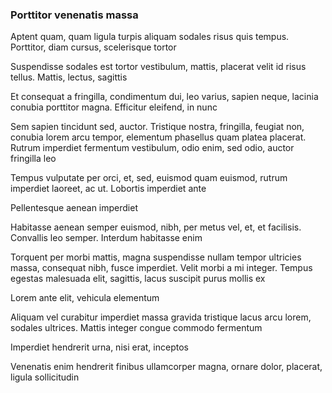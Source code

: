 ### Porttitor venenatis massa

Aptent quam, quam ligula turpis aliquam sodales risus quis tempus. Porttitor, diam cursus, scelerisque tortor

Suspendisse sodales est tortor vestibulum, mattis, placerat velit id risus tellus. Mattis, lectus, sagittis

Et consequat a fringilla, condimentum dui, leo varius, sapien neque, lacinia conubia porttitor magna. Efficitur eleifend, in nunc

Sem sapien tincidunt sed, auctor. Tristique nostra, fringilla, feugiat non, conubia lorem arcu tempor, elementum phasellus quam platea placerat. Rutrum imperdiet fermentum vestibulum, odio enim, sed odio, auctor fringilla leo

Tempus vulputate per orci, et, sed, euismod quam euismod, rutrum imperdiet laoreet, ac ut. Lobortis imperdiet ante

Pellentesque aenean imperdiet

Habitasse aenean semper euismod, nibh, per metus vel, et, et facilisis. Convallis leo semper. Interdum habitasse enim

Torquent per morbi mattis, magna suspendisse nullam tempor ultricies massa, consequat nibh, fusce imperdiet. Velit morbi a mi integer. Tempus egestas malesuada elit, sagittis, lacus suscipit purus mollis ex

Lorem ante elit, vehicula elementum

Aliquam vel curabitur imperdiet massa gravida tristique lacus arcu lorem, sodales ultrices. Mattis integer congue commodo fermentum

Imperdiet hendrerit urna, nisi erat, inceptos

Venenatis enim hendrerit finibus ullamcorper magna, ornare dolor, placerat, ligula sollicitudin



